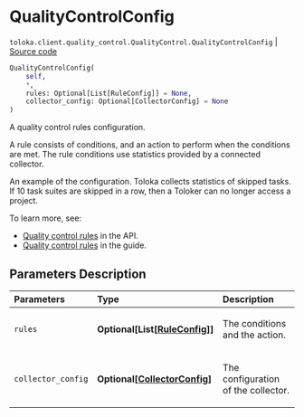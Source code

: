 # QualityControlConfig
`toloka.client.quality_control.QualityControl.QualityControlConfig` | [Source code](https://github.com/Toloka/toloka-kit/blob/v1.2.2/src/client/quality_control.py#L110)

```python
QualityControlConfig(
    self,
    *,
    rules: Optional[List[RuleConfig]] = None,
    collector_config: Optional[CollectorConfig] = None
)
```

A quality control rules configuration.


A rule consists of conditions, and an action to perform when the conditions are met. The rule conditions use statistics provided by a connected collector.

An example of the configuration.
Toloka collects statistics of skipped tasks. If 10 task suites are skipped in a row, then a Toloker can no longer access a project.

To learn more, see:
* [Quality control rules](https://toloka.ai/docs/api/quality_control/) in the API.
* [Quality control rules](https://toloka.ai/docs/guide/control/) in the guide.

## Parameters Description

| Parameters | Type | Description |
| :----------| :----| :-----------|
`rules`|**Optional\[List\[[RuleConfig](toloka.client.quality_control.QualityControl.QualityControlConfig.RuleConfig.md)\]\]**|<p>The conditions and the action.</p>
`collector_config`|**Optional\[[CollectorConfig](toloka.client.collectors.CollectorConfig.md)\]**|<p>The configuration of the collector.</p>
